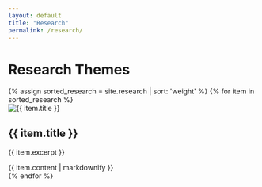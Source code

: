 ```yaml
---
layout: default
title: "Research"
permalink: /research/
---
```


<h1>Research Themes</h1>

<div class="research-list">
  {% assign sorted_research = site.research | sort: 'weight' %}
  {% for item in sorted_research %}
    <div class="research-card">
      <div class="research-image">
        <img src="{{ item.image | relative_url }}" alt="{{ item.title }}">
      </div>
      <div class="research-text">
        <h2>{{ item.title }}</h2>
        <p>{{ item.excerpt }}</p>
        {{ item.content | markdownify }}
      </div>
    </div>
  {% endfor %}
</div>

